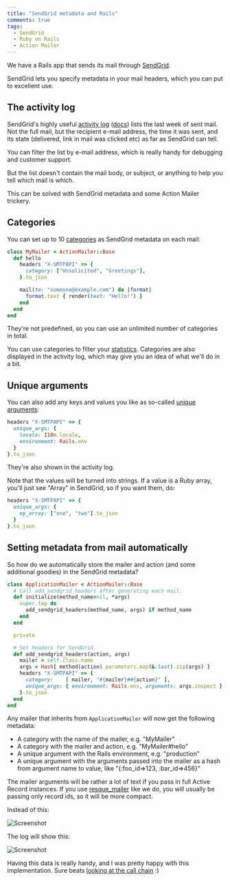 ```yaml
---
title: "SendGrid metadata and Rails"
comments: true
tags:
  - SendGrid
  - Ruby on Rails
  - Action Mailer
---
```


We have a Rails app that sends its mail through [SendGrid](http://sendgrid.com/).

SendGrid lets you specify metadata in your mail headers, which you can put to excellent use.


## The activity log

SendGrid's highly useful [activity log](http://sendgrid.com/logs/index) ([docs](http://docs.sendgrid.com/documentation/delivery-metrics/email-activity/)) lists the last week of sent mail. Not the full mail, but the recipient e-mail address, the time it was sent, and its state (delivered, link in mail was clicked etc) as far as SendGrid can tell.

You can filter the list by e-mail address, which is really handy for debugging and customer support.

But the list doesn't contain the mail body, or subject, or anything to help you tell which mail is which.

This can be solved with SendGrid metadata and some Action Mailer trickery.


## Categories

You can set up to 10 [categories](http://docs.sendgrid.com/documentation/delivery-metrics/categories/) as SendGrid metadata on each mail:

``` ruby
class MyMailer < ActionMailer::Base
  def hello
    headers "X-SMTPAPI" => {
      category: ["Unsolicited", "Greetings"],
    }.to_json

    mail(to: "someone@example.com") do |format|
      format.text { render(text: "Hello!") }
    end
  end
end
```

They're not predefined, so you can use an unlimited number of categories in total.

You can use categories to filter your [statistics](http://sendgrid.com/statistics/email). Categories are also displayed in the activity log, which may give you an idea of what we'll do in a bit.


## Unique arguments

You can also add any keys and values you like as so-called [unique arguments](http://docs.sendgrid.com/documentation/api/smtp-api/developers-guide/unique-arguments/):

``` ruby
headers "X-SMTPAPI" => {
  unique_args: {
    locale: I18n.locale,
    environment: Rails.env
  }
}.to_json
```

They're also shown in the activity log.

Note that the values will be turned into strings. If a value is a Ruby array, you'll just see "Array" in SendGrid, so if you want them, do:

``` ruby
headers "X-SMTPAPI" => {
  unique_args: {
    my_array: ["one", "two"].to_json
  }
}.to_json
```


## Setting metadata from mail automatically

So how do we automatically store the mailer and action (and some additional goodies) in the SendGrid metadata?

``` ruby app/mailers/application_mailer.rb
class ApplicationMailer < ActionMailer::Base
  # Call add_sendgrid_headers after generating each mail.
  def initialize(method_name=nil, *args)
    super.tap do
      add_sendgrid_headers(method_name, args) if method_name
    end
  end

  private

  # Set headers for SendGrid.
  def add_sendgrid_headers(action, args)
    mailer = self.class.name
    args = Hash[ method(action).parameters.map(&:last).zip(args) ]
    headers "X-SMTPAPI" => {
      category:    [ mailer, "#{mailer}##{action}" ],
      unique_args: { environment: Rails.env, arguments: args.inspect }
    }.to_json
  end
end
```

Any mailer that inherits from `ApplicationMailer` will now get the following metadata:

* A category with the name of the mailer, e.g. "MyMailer"
* A category with the mailer and action, e.g. "MyMailer#hello"
* A unique argument with the Rails environment, e.g. "production"
* A unique argument with the arguments passed into the mailer as a hash from argument name to value, like "{:foo_id=>123, :bar_id=>456}"

The mailer arguments will be rather a lot of text if you pass in full Active Record instances. If you use [resque_mailer](https://github.com/zapnap/resque_mailer/) like we do, you will usually be passing only record ids, so it will be more compact.

Instead of this:

![Screenshot](http://f.cl.ly/items/0g1914381r1a0z1f0D15/sendgrid-before.png)

The log will show this:

![Screenshot](http://f.cl.ly/items/191C17201J2p0J191F2t/sendgrid-after.png)

Having this data is really handy, and I was pretty happy with this implementation. Sure beats [looking at the call chain](https://gist.github.com/2775581) :)
